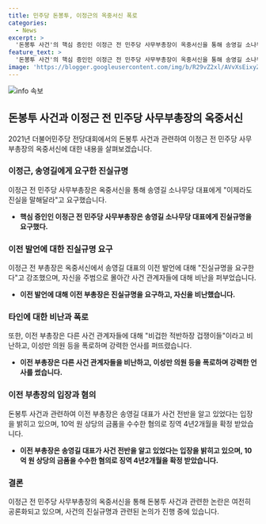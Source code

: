 ```yaml
---
title: 민주당 돈봉투, 이정근의 옥중서신 폭로
categories:
  - News
excerpt: >
  '돈봉투 사건'의 핵심 증인인 이정근 전 민주당 사무부총장이 옥중서신을 통해 송영길 소나무당 대표에게 진실을 요구하며, 사건 관계자들을 향해 강한 공세를 이어가고 있다. 녹취록 공개와 실체 밝혀진다며 '개인의 일탈' 발언에 대한 진실규명을 촉구하고, 관련자들에게 강한 비판을 퍼부었다. 이에 대한 '허위 발언'으로 자신의 명예가 훼손되었다고 주장하며 구속기소된 돈 수수 혐의와 관련하여 송 대표가 사건 전반을 알고 있다는 입장을 강조했다.
feature_text: >
  '돈봉투 사건'의 핵심 증인인 이정근 전 민주당 사무부총장이 옥중서신을 통해 송영길 소나무당 대표에게 진실을 요구하며, 사건 관계자들을 향해 강한 공세를 이어가고 있다. 녹취록 공개와 실체 밝혀진다며 '개인의 일탈' 발언에 대한 진실규명을 촉구하고, 관련자들에게 강한 비판을 퍼부었다. 이에 대한 '허위 발언'으로 자신의 명예가 훼손되었다고 주장하며 구속기소된 돈 수수 혐의와 관련하여 송 대표가 사건 전반을 알고 있다는 입장을 강조했다.
image: 'https://blogger.googleusercontent.com/img/b/R29vZ2xl/AVvXsEixyZcFfHzMRdzZMjFBmAUKJYCLCGyLL1o632UiGVXcaFdKo_bkvkuCioo0uUKlGfBVcT3P84aROyZIXSBEx3Aw5nCQ3pTgDom1WDC4m8eifvWiAmWEEVb4x6G_l8C0QH225ldMjyaFvpxGEBGNO37VmDTDMHGhJPq73UglMfDca1-0aw/s1600/blogspot.png'
---
```


<p><img src="https://blogger.googleusercontent.com/img/b/R29vZ2xl/AVvXsEixyZcFfHzMRdzZMjFBmAUKJYCLCGyLL1o632UiGVXcaFdKo_bkvkuCioo0uUKlGfBVcT3P84aROyZIXSBEx3Aw5nCQ3pTgDom1WDC4m8eifvWiAmWEEVb4x6G_l8C0QH225ldMjyaFvpxGEBGNO37VmDTDMHGhJPq73UglMfDca1-0aw/s1600/blogspot.png" alt="info 속보" /></p>

<h2 data-ke-size="size26">돈봉투 사건과 이정근 전 민주당 사무부총장의 옥중서신</h2>

<p data-ke-size="size16">2021년 더불어민주당 전당대회에서의 돈봉투 사건과 관련하여 이정근 전 민주당 사무부총장의 옥중서신에 대한 내용을 살펴보겠습니다.</p>

<h3>이정근, 송영길에게 요구한 진실규명</h3>

<p data-ke-size="size16">이정근 전 민주당 사무부총장은 옥중서신을 통해 송영길 소나무당 대표에게 "이제라도 진실을 말해달라"고 요구했습니다.</p>

<ul>
  <li><b>핵심 증인인 이정근 전 민주당 사무부총장은 송영길 소나무당 대표에게 진실규명을 요구했다.</b></li>
</ul>

<h3>이전 발언에 대한 진실규명 요구</h3>

<p data-ke-size="size16">이정근 전 부총장은 옥중서신에서 송영길 대표의 이전 발언에 대해 "진실규명을 요구한다"고 강조했으며, 자신을 주범으로 몰아간 사건 관계자들에 대해 비난을 퍼부었습니다.</p>

<ul>
  <li><b>이전 발언에 대해 이전 부총장은 진실규명을 요구하고, 자신을 비난했습니다.</b></li>
</ul>

<h3>타인에 대한 비난과 폭로</h3>

<p data-ke-size="size16">또한, 이전 부총장은 다른 사건 관계자들에 대해 "비겁한 적반하장 겁쟁이들"이라고 비난하고, 이성만 의원 등을 폭로하며 강력한 언사를 퍼뜨렸습니다.</p>

<ul>
  <li><b>이전 부총장은 다른 사건 관계자들을 비난하고, 이성만 의원 등을 폭로하며 강력한 언사를 썼습니다.</b></li>
</ul>

<h3>이전 부총장의 입장과 혐의</h3>

<p data-ke-size="size16">돈봉투 사건과 관련하여 이전 부총장은 송영길 대표가 사건 전반을 알고 있었다는 입장을 밝히고 있으며, 10억 원 상당의 금품을 수수한 혐의로 징역 4년2개월을 확정 받았습니다.</p>

<ul>
  <li><b>이전 부총장은 송영길 대표가 사건 전반을 알고 있었다는 입장을 밝히고 있으며, 10억 원 상당의 금품을 수수한 혐의로 징역 4년2개월을 확정 받았습니다.</b></li>
</ul>

<h3>결론</h3>

<p data-ke-size="size16">이정근 전 민주당 사무부총장의 옥중서신을 통해 돈봉투 사건과 관련한 논란은 여전히 공론화되고 있으며, 사건의 진실규명과 관련된 논의가 진행 중에 있습니다.</p>

<p data-ke-size="size16">&nbsp;</p>

